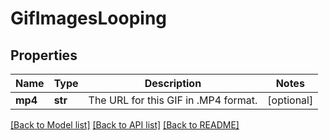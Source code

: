 # GifImagesLooping

## Properties
Name | Type | Description | Notes
------------ | ------------- | ------------- | -------------
**mp4** | **str** | The URL for this GIF in .MP4 format. | [optional] 

[[Back to Model list]](../README.md#documentation-for-models) [[Back to API list]](../README.md#documentation-for-api-endpoints) [[Back to README]](../README.md)



